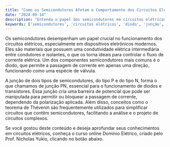 ```yaml
---
title: "Como os Semicondutores Afetam o Comportamento dos Circuitos Elétricos?"
date: "2024-09-14"
description: "Entenda o papel dos semicondutores em circuitos elétricos e como eles influenciam o funcionamento de dispositivos eletrônicos."
keywords: ['semicondutores', 'circuitos elétricos', 'diodo', 'junção', 'Thévenin']
---
```


Os semicondutores desempenham um papel crucial no funcionamento dos circuitos elétricos, especialmente em dispositivos eletrônicos modernos. Eles são materiais que possuem uma condutividade elétrica intermediária entre condutores e isolantes, o que os torna ideais para controlar o fluxo de corrente elétrica. Um dos componentes semicondutores mais comuns é o diodo, que permite a passagem de corrente em apenas uma direção, funcionando como uma espécie de válvula.

A junção de dois tipos de semicondutores, do tipo P e do tipo N, forma o que chamamos de junção PN, essencial para o funcionamento de diodos e transistores. Essa junção cria uma barreira de potencial que pode ser manipulada para permitir ou bloquear a passagem de corrente, dependendo da polarização aplicada. Além disso, conceitos como o teorema de Thévenin são frequentemente utilizados para simplificar circuitos que contêm semicondutores, facilitando a análise e o projeto de circuitos complexos.

Se você gostou deste conteúdo e deseja aprofundar seus conhecimentos em circuitos elétricos, conheça o curso online Domínio Elétrico, criado pelo Prof. Nicholas Yukio, clicando no botão abaixo.